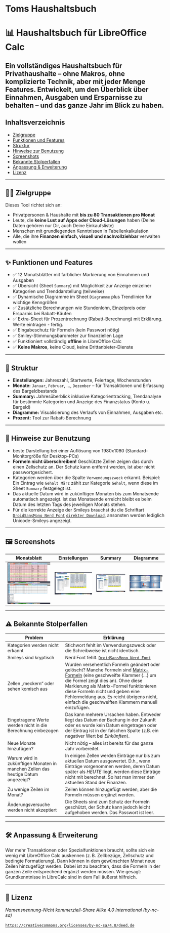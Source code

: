 # Toms Haushaltsbuch

# 📊 Haushaltsbuch für LibreOffice Calc

Ein vollständiges Haushaltsbuch für Privathaushalte – ohne Makros, ohne komplizierte Technik, aber mit jeder Menge Features.
Entwickelt, um den Überblick über Einnahmen, Ausgaben und Ersparnisse zu behalten – und das ganze Jahr im Blick zu haben.
---
## Inhaltsverzeichnis

- [Zielgruppe](#zielgruppe)
- [Funktionen und Features](#funktionen-und-features)
- [Struktur](#struktur)
- [Hinweise zur Benutzung](#hinweise-zur-benutzung)
- [Screenshots](#screenshots)
- [Bekannte Stolperfallen](#bekannte-stolperfallen)
- [Anpassung & Erweiterung](#anpassung--erweiterung)
- [Lizenz](#lizenz)

---

## 🧑‍💻 Zielgruppe

Dieses Tool richtet sich an:
- Privatpersonen & Haushalte mit **bis zu 80 Transaktionen pro Monat**
- Leute, die **keine Lust auf Apps oder Cloud-Lösungen** haben (Deine Daten gehören nur Dir, auch Deine Einkaufsliste)
- Menschen mit grundlegenden Kenntnissen in Tabellenkalkulation
- Alle, die ihre **Finanzen einfach, visuell und nachvollziehbar** verwalten wollen

---

## ✨ Funktionen und Features

- ✅ 12 Monatsblätter mit farblicher Markierung von Einnahmen und Ausgaben
- ✅ Übersicht (Sheet `Summary`) mit Möglichkeit zur Anzeige einzelner Kategorien und Trenddarstellung (teilweise)
- ✅ Dynamische Diagramme im Sheet `Diagramme` plus Trendlinien für wichtige Kenngrößen
- ✅ Zusätzliche Berechnungen wie Stundenlohn, Einzelpreis oder Ersparnis bei Rabatt-Käufen
- ✅ Extra-Sheet für Prozentrechnung (Rabatt-Berechnung) mit Erklärung. Werte eintragen - fertig.
- ✅ Eingabeschutz für Formeln (kein Passwort nötig)
- ✅ Smiley-Stimmungsbarometer zur finanziellen Lage
- ✅ Funktioniert vollständig **offline** in LibreOffice Calc
- ✅ **Keine Makros**, keine Cloud, keine Drittanbieter-Dienste

---

## 📂 Struktur

- **Einstellungen:** Jahreszahl, Startwerte, Feiertage, Wochenstunden
- **Monate:** `Januar`, `Februar`, ..., `Dezember` – für Transaktionen und Erfassung des Bargeldbestands
- **Summary:** Jahresüberblick inklusive Kategorientracking, Trendanalyse für bestimmte Kategorien und Anzeige des Finanzstatus (Konto u. Bargeld)
- **Diagramme:** Visualisierung des Verlaufs von Einnahmen, Ausgaben etc.
- **Prozent:** Tool zur Rabatt-Berechnung

---

## 📌 Hinweise zur Benutzung

- beste Darstellung bei einer Auflösung von 1980x1080 (Standard-Monitorgröße für Desktop-PCs)
- **Formeln nicht überschreiben!** Geschützte Zellen zeigen das durch einen Zellschutz an. Der Schutz kann entfernt werden, ist aber nicht passwortgesichert.
- Kategorien werden über die Spalte `Verwendungszweck` erkannt. Beispiel: Ein Eintrag wie `Gehalt März` zählt zur Kategorie `Gehalt`, wenn diese im Sheet `Summary` festgelegt ist.
- Das aktuelle Datum wird in zukünftigen Monaten bis zum Monatsende automatisch angezeigt. Ist das Monatsende erreicht bleibt es beim Datum des letzten Tags des jeweiligen Monats stehen.
- Für die korrekte Anzeige der Smileys brauchst du die Schriftart [`DroidSansMono Nerd Font`](https://www.nerdfonts.com/font-downloads) [`direkter Download`](https://github.com/ryanoasis/nerd-fonts/releases/download/v3.4.0/DroidSansMono.zip), ansonsten werden lediglich Unicode-Smileys angezeigt.

---

## 🖼️ Screenshots

| Monatsblatt | Einstellungen | Summary | Diagramme |
|-------------|---------------|---------|-----------|
| ![Monat(Teil 1)](screenshots/monat_a.png) ![Monat(Teil 2)](screenshots/monat_b.png) | ![Einstellungen](screenshots/einstellungen.png) | ![Summary](screenshots/summary.png) | ![Diagramme](screenshots/diagramme.png) |

---

## ⚠️ Bekannte Stolperfallen

| Problem | Erklärung |
|-----------|-----------|
| Kategorien werden nicht erkannt | Stichwort fehlt im Verwendungszweck oder die Schreibweise ist nicht identisch. |
| Smileys sind kryptisch | Nerd Font fehlt. [`DroidSansMono Nerd Font`](https://www.nerdfonts.com/font-downloads) |
| Zellen „meckern“ oder sehen komisch aus | Wurden versehentlich Formeln geändert oder gelöscht? Manche Formeln sind [Matrix-Formeln](https://help.libreoffice.org/latest/de/text/scalc/guide/matrixformula.html) (eine geschweifte Klammer {...} um die Formel zeigt dies an). Ohne diese Markierung als Matrix-Formel funktionieren diese Formeln nicht und geben eine Fehlermeldung aus. Es reicht übrigens nicht, einfach die geschweiften Klammern manuell einzufügen. |
| Eingetragene Werte werden nicht in die Berechnung einbezogen | Das kann mehrere Ursachen haben. Entweder liegt das Datum der Buchung in der Zukunft oder es wurde kein Datum eingetragen oder der Eintrag ist in der falschen Spalte (z.B. ein negativer Wert bei *Einkünften*). |
| Neue Monate hinzufügen? | Nicht nötig – alles ist bereits für das ganze Jahr vorbereitet. |
| Warum wird in zukünftigen Monaten in manchen Zellen das heutige Datum angezeigt? | In einigen Zellen werden Einträge nur bis zum aktuellen Datum ausgewertet. D.h., wenn Einträge vorgenommen werden, deren Datum später als *HEUTE* liegt, werden diese Einträge nicht mit berechnet. So hat man immer den aktuellen Stand der Finanzen. |
| Zu wenige Zeilen im Monat? | Zeilen können hinzugefügt werden, aber die Formeln müssen ergänzt werden. |
| Änderungsversuche werden nicht akzeptiert | Die Sheets sind zum Schutz der Formeln geschützt, der Schutz kann jedoch leicht aufgehoben werden. Das Passwort ist leer. |

---

## 🛠️ Anpassung & Erweiterung

Wer mehr Transaktionen oder Spezialfunktionen braucht, sollte sich ein wenig mit LibreOffice Calc auskennen (z. B. Zellbezüge, Zellschutz und bedingte Formatierung). Dann können in dem gewünschten Monat neue Zeilen hinzugefügt werden. Dabei ist zu beachten, dass die Formeln in der ganzen Zeile entsprechend ergänzt werden müssen. Wie gesagt: Grundkenntnisse in LibreCalc sind in dem Fall äußerst hilfreich.

---

## 📜 Lizenz

*Namensnennung-Nicht kommerziell-Share Alike 4.0 International (by-nc-sa)*

[`https://creativecommons.org/licenses/by-nc-sa/4.0/deed.de`](https://creativecommons.org/licenses/by-nc-sa/4.0/deed.de)

